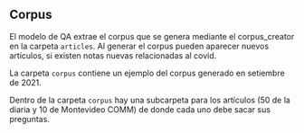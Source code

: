 ## Corpus

El modelo de QA extrae el corpus que se genera mediante el corpus_creator en la carpeta `articles`. Al generar el corpus pueden aparecer nuevos artículos, si existen notas nuevas relacionadas al covid.

La carpeta `corpus` contiene un ejemplo del corpus generado en setiembre de 2021.

Dentro de la carpeta `corpus` hay una subcarpeta para los artículos (50 de la diaria y 10 de Montevideo COMM) de donde cada uno debe sacar sus preguntas. 
